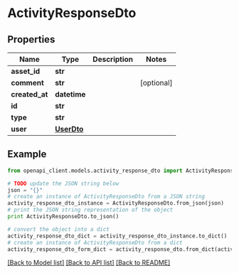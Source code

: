 # ActivityResponseDto


## Properties

Name | Type | Description | Notes
------------ | ------------- | ------------- | -------------
**asset_id** | **str** |  | 
**comment** | **str** |  | [optional] 
**created_at** | **datetime** |  | 
**id** | **str** |  | 
**type** | **str** |  | 
**user** | [**UserDto**](UserDto.md) |  | 

## Example

```python
from openapi_client.models.activity_response_dto import ActivityResponseDto

# TODO update the JSON string below
json = "{}"
# create an instance of ActivityResponseDto from a JSON string
activity_response_dto_instance = ActivityResponseDto.from_json(json)
# print the JSON string representation of the object
print ActivityResponseDto.to_json()

# convert the object into a dict
activity_response_dto_dict = activity_response_dto_instance.to_dict()
# create an instance of ActivityResponseDto from a dict
activity_response_dto_form_dict = activity_response_dto.from_dict(activity_response_dto_dict)
```
[[Back to Model list]](../README.md#documentation-for-models) [[Back to API list]](../README.md#documentation-for-api-endpoints) [[Back to README]](../README.md)


